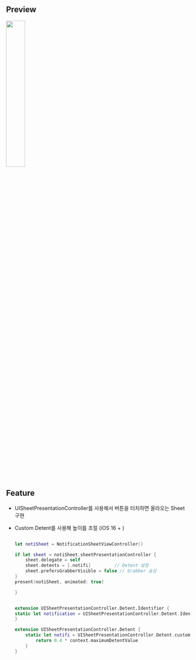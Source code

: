 ## Preview
<img src = "https://user-images.githubusercontent.com/108163842/195867785-759b0d03-0ee9-4b71-9a88-8ec82015cf82.gif" width ="32%">

## Feature

* UISheetPresentationController를 사용해서 버튼을 터치하면 올라오는 Sheet 구현
* Custom Detent를 사용해 높이를 조절 (iOS 16 + )

    ```swift

    let notiSheet = NotificationSheetViewController()

    if let sheet = notiSheet.sheetPresentationController {
        sheet.delegate = self
        sheet.detents = [.notifi]         // Detent 설정
        sheet.prefersGrabberVisible = false // Grabber 숨김
    }
    present(notiSheet, animated: true)

    }

    ```
    
    ```swift

    extension UISheetPresentationController.Detent.Identifier {
    static let notification = UISheetPresentationController.Detent.Identifier("notification")
    }

    extension UISheetPresentationController.Detent {
        static let notifi = UISheetPresentationController.Detent.custom(identifier: .notification) { context in
            return 0.4 * context.maximumDetentValue
        }
    }

    ```
